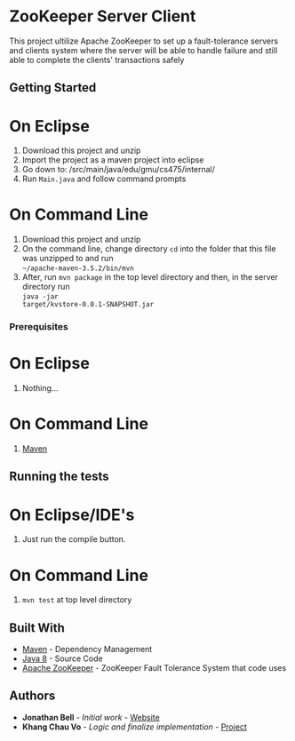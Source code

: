# ZooKeeper Server Client 
This project ultilize Apache ZooKeeper to set up a fault-tolerance servers and clients system where the server will be able to handle failure and still able to complete the clients' transactions safely

## Getting Started
# On Eclipse
1. Download this project and unzip
2. Import the project as a maven project into eclipse
3. Go down to: /src/main/java/edu/gmu/cs475/internal/
4. Run <code>Main.java</code> and follow command prompts

# On Command Line
1. Download this project and unzip
2. On the command line, change directory <code>cd</code> into the folder that this file was unzipped to and run <br>
<code>~/apache-maven-3.5.2/bin/mvn</code>
3. After, run <code>mvn package</code>  in the top level directory and then, in the server directory run <br>
<code>java -jar target/kvstore-0.0.1-SNAPSHOT.jar</code>

### Prerequisites
# On Eclipse
1. Nothing...

# On Command Line
1. <a href="https://maven.apache.org/download.cgi">Maven</a>

## Running the tests
# On Eclipse/IDE's
1. Just run the compile button.

# On Command Line
1. <code>mvn test</code> at top level directory

## Built With
* [Maven](https://maven.apache.org/) - Dependency Management
* [Java 8](http://www.oracle.com/technetwork/java/javase/downloads/jdk8-downloads-2133151.html) - Source Code
* [Apache ZooKeeper](https://zookeeper.apache.org/) - ZooKeeper Fault Tolerance System that code uses

## Authors

* **Jonathan Bell** - *Initial work* - [Website](http://www.jonbell.net/gmu-cs-475-spring-2018/final-project/)
* **Khang Chau Vo** - *Logic and finalize implementation* - [Project](https://github.com/davey108/ZooKeeper-Server-Client-System)
